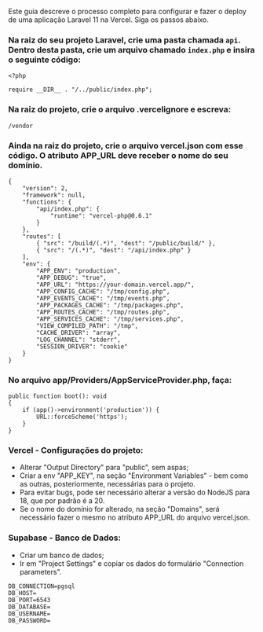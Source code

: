 Este guia descreve o processo completo para configurar e fazer o deploy de uma aplicação Laravel 11 na Vercel. Siga os passos abaixo.

### Na raiz do seu projeto Laravel, crie uma pasta chamada `api`. Dentro desta pasta, crie um arquivo chamado `index.php` e insira o seguinte código:

```
<?php

require __DIR__ . "/../public/index.php";
```

### Na raiz do projeto, crie o arquivo .vercelignore e escreva:

```
/vendor
```

### Ainda na raiz do projeto, crie o arquivo vercel.json com esse código. O atributo APP_URL deve receber o nome do seu domínio.

```
{
    "version": 2,
    "framework": null,
    "functions": {
        "api/index.php": {
            "runtime": "vercel-php@0.6.1"
        }
    },
    "routes": [
        { "src": "/build/(.*)", "dest": "/public/build/" },
        { "src": "/(.*)", "dest": "/api/index.php" }
    ],
    "env": {
        "APP_ENV": "production",
        "APP_DEBUG": "true",
        "APP_URL": "https://your-domain.vercel.app/",
        "APP_CONFIG_CACHE": "/tmp/config.php",
        "APP_EVENTS_CACHE": "/tmp/events.php",
        "APP_PACKAGES_CACHE": "/tmp/packages.php",
        "APP_ROUTES_CACHE": "/tmp/routes.php",
        "APP_SERVICES_CACHE": "/tmp/services.php",
        "VIEW_COMPILED_PATH": "/tmp",
        "CACHE_DRIVER": "array",
        "LOG_CHANNEL": "stderr",
        "SESSION_DRIVER": "cookie"
    }
}
```

### No arquivo app/Providers/AppServiceProvider.php, faça:

```
public function boot(): void
{
    if (app()->environment('production')) {
        URL::forceScheme('https');
    }
}
```

### Vercel - Configurações do projeto:

- Alterar "Output Directory" para "public", sem aspas;
- Criar a env "APP_KEY", na seção "Environment Variables" - bem como as outras, posteriormente, necessárias para o projeto.
- Para evitar bugs, pode ser necessário alterar a versão do NodeJS para 18, que por padrão é a 20.
- Se o nome do domínio for alterado, na seção "Domains", será necessário fazer o mesmo no atributo APP_URL do arquivo vercel.json.

### Supabase - Banco de Dados:

- Criar um banco de dados;
- Ir em "Project Settings" e copiar os dados do formulário "Connection parameters".

```
DB_CONNECTION=pgsql
DB_HOST=
DB_PORT=6543
DB_DATABASE=
DB_USERNAME=
DB_PASSWORD=
```
<!--
### Supabase - Storage:

- Instalar o pacote:

```
composer require league/flysystem-aws-s3-v3 "^3.0" --with-all-dependencies
```

- Na Vercel, criar ou editar a variável de ambiente FILESYSTEM_DISK com o valor "s3";

```
FILESYSTEM_DISK=s3
```
  
- No Supabase, criar um storage;
- Ir em "Storage Settings". Nessa seção, os dados necessários são "S3 Connection" e "S3 Access Keys".
- S3 Connection:
    - Na Vercel, criar ou editar as variáveis de ambiente AWS_DEFAULT_REGION e AWS_BUCKET, que irão receber, respectivamente, os valores do campo "Endpoint" e "Region" do painel "S3 Connection".
- S3 Access Keys:
    - Criar uma nova chave de acesso clicando em "New Access Key" e guardar os seus dados.
    - Na Vercel, criar ou editar as variáveis de ambiente AWS_ACCESS_KEY_ID e AWS_SECRET_ACCESS_KEY, que, respectivamente, é o ID E O SECRET_ID da chave S3 criada.

```
AWS_ACCESS_KEY_ID= ID DA CHAVE S3
AWS_SECRET_ACCESS_KEY= SECRET ID DA CHAVE S3
AWS_DEFAULT_REGION= REGION
AWS_BUCKET= ENDPOINT
AWS_ENDPOINT= NOME DO BUCKET
AWS_USE_PATH_STYLE_ENDPOINT=false
```
-->

